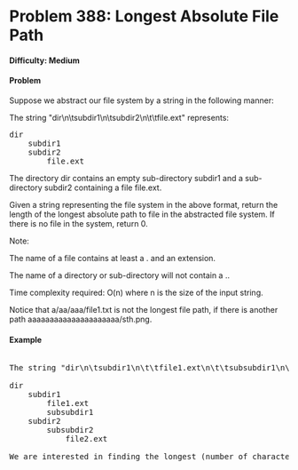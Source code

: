# Problem 388: Longest Absolute File Path

#### Difficulty: Medium	

#### Problem	

Suppose we abstract our file system by a string in the following manner:

The string "dir\n\tsubdir1\n\tsubdir2\n\t\tfile.ext" represents:

<pre>
dir
    subdir1
    subdir2
        file.ext
</pre>

The directory dir contains an empty sub-directory subdir1 and a sub-directory subdir2 containing a file file.ext.

Given a string representing the file system in the above format, return the length of the longest absolute path to file in the abstracted file system. If there is no file in the system, return 0.

Note:

The name of a file contains at least a . and an extension.

The name of a directory or sub-directory will not contain a ..

Time complexity required: O(n) where n is the size of the input string.

Notice that a/aa/aaa/file1.txt is not the longest file path, if there is another path aaaaaaaaaaaaaaaaaaaaa/sth.png.

#### Example
	
<pre>	
The string "dir\n\tsubdir1\n\t\tfile1.ext\n\t\tsubsubdir1\n\tsubdir2\n\t\tsubsubdir2\n\t\t\tfile2.ext" represents:

dir
    subdir1
        file1.ext
        subsubdir1
    subdir2
        subsubdir2
            file2.ext
            
We are interested in finding the longest (number of characters) absolute path to a file within our file system. For example, in the second example above, the longest absolute path is "dir/subdir2/subsubdir2/file2.ext", and its length is 32 (not including the double quotes).
</pre>